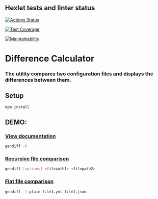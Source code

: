 ## Hexlet tests and linter status

[![Actions Status](https://github.com/vladislavborovinskiy/frontend-project-46/actions/workflows/tests.yml/badge.svg)](https://github.com/vladislavborovinskiy/frontend-project-46/actions)

[![Test Coverage](https://api.codeclimate.com/v1/badges/a1192c9ae04584b932a2/test_coverage)](https://codeclimate.com/github/vladislavborovinskiy/frontend-project-46/test_coverage)

[![Maintainability](https://api.codeclimate.com/v1/badges/a1192c9ae04584b932a2/maintainability)](https://codeclimate.com/github/vladislavborovinskiy/frontend-project-46/maintainability)

# Difference Calculator
### The utility compares two configuration files and displays the differences between them.

## Setup

```bash
npm install
```

## DEMO:

### [View documentation](https://imgur.com/a/qchir9v)
```bash
gendiff -h
```

### [Recursive file comparison](https://imgur.com/a/wj0Rh8N)
```bash
gendiff [options] <filepath1> <filepath2>
```

### [Flat file comparison](https://imgur.com/a/I7mVFkx)
```bash
gendiff -f plain file1.yml file2.json
```
